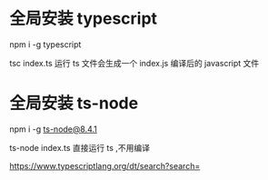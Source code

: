 # 全局安装 typescript

npm i -g typescript

tsc index.ts 运行 ts 文件会生成一个 index.js 编译后的 javascript 文件

# 全局安装 ts-node

npm i -g ts-node@8.4.1

ts-node index.ts 直接运行 ts ,不用编译

https://www.typescriptlang.org/dt/search?search=
